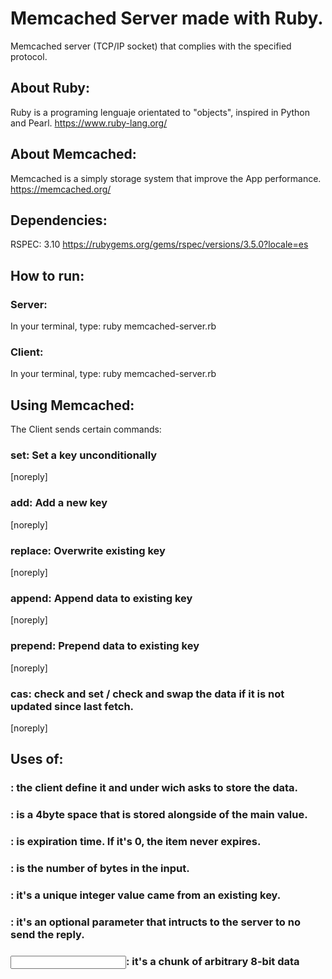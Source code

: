 # Memcached Server made with Ruby.

Memcached server (TCP/IP socket) that complies with the specified protocol.

## About Ruby: 
Ruby is a programing lenguaje orientated to "objects", inspired in Python and Pearl.
https://www.ruby-lang.org/

## About Memcached:
Memcached is a simply storage system that improve the App performance.
https://memcached.org/

## Dependencies:
RSPEC: 3.10
https://rubygems.org/gems/rspec/versions/3.5.0?locale=es

## How to run:
### Server:
In your terminal, type: ruby memcached-server.rb <hostname> <port>
### Client:
In your terminal, type: ruby memcached-server.rb <hostname> <port>

## Using Memcached:
The Client sends certain commands:

### set: Set a key unconditionally
<command > <key> <flags> <exptime> <bytes> [noreply]

### add: Add a new key
<command > <key> <flags> <exptime> <bytes> [noreply]

### replace: Overwrite existing key
<command > <key> <flags> <exptime> <bytes> [noreply]

### append: Append data to existing key
<command > <key> <flags> <exptime>  <bytes> [noreply]

### prepend: Prepend data to existing key
<command > <key> <flags> <exptime>  <bytes> [noreply]

### cas: check and set / check and swap the data if it is not updated since last fetch.
<command > <key> <flags> <exptime>  <bytes> <casToken> [noreply]

## Uses of:

### <key>: the client define it and under wich asks to store the data.

### <flags>: is a 4byte space that is stored alongside of the main value.

### <exptime>: is expiration time. If it's 0, the item never expires.

### <bytes>: is the number of bytes in the input.

### <casToken>: it's a unique integer value came from an existing key.

### <noreply>: it's an optional parameter that intructs to the server to no send the reply.

### <input>: it's a chunk of arbitrary 8-bit data